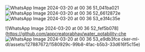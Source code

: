 

![WhatsApp Image 2024-03-20 at 00 36 51_041ba021](https://github.com/appcreatorabhay/water_potability-checker-ml-dl/assets/127887672/0853be36-7581-48ac-a66c-77331468e879)
![WhatsApp Image 2024-03-20 at 00 36 52_6612872e](https://github.com/appcreatorabhay/water_potability-checker-ml-dl/assets/127887672/4dd063eb-6fd5-462b-b3e5-7563fe35fc53)
![WhatsApp Image 2024-03-20 at 00 36 53_e3f4c35e](https://github.com/appcreatorabhay/water_potability-checker-ml-dl/assets/127887672/6c514d37-4f26-4d62-97b4-a21f383648be)

![WhatsApp Image 2024-03-20 at 00 36 52_fef5b078](https://github.com/appcreatorabhay/water_potability-che
![WhatsApp Image 2024-03-20 at 00 36 53_e9db3fce](https://github.com/appcreatorabhay/water_potability-checker-ml-dl/assets/127887672/7a60002c-48b5-42af-bbc3-cd631cc62cd4)
cker-ml-dl/assets/127887672/1580929c-99b8-4fac-b5b3-33d616f5c15e)
